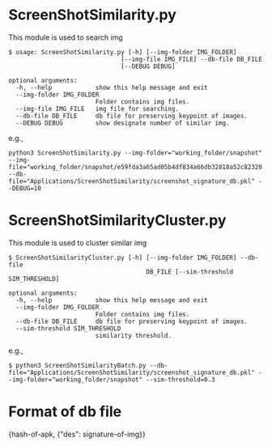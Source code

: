 # ScreenShotSimilarity.py
This module is used to search img
```commandline
$ usage: ScreenShotSimilarity.py [-h] [--img-folder IMG_FOLDER]
                               [--img-file IMG_FILE] --db-file DB_FILE
                               [--DEBUG DEBUG]

optional arguments:
  -h, --help            show this help message and exit
  --img-folder IMG_FOLDER
                        Folder contains img files.
  --img-file IMG_FILE   img file for searching.
  --db-file DB_FILE     db file for preserving keypoint of images.
  --DEBUG DEBUG         show designate number of similar img.
```
e.g.,
```commandline
python3 ScreenShotSimilarity.py --img-folder="working_folder/snapshot" --img-file="working_folder/snapshot/e59fda3a65ad05b4df834a66db32818a52c82320.png" --db-file="Applications/ScreenShotSimilarity/screenshot_signature_db.pkl" --DEBUG=10
```

# ScreenShotSimilarityCluster.py
This module is used to cluster similar img

```commandline
$ ScreenShotSimilarityCluster.py [-h] [--img-folder IMG_FOLDER] --db-file
                                      DB_FILE [--sim-threshold SIM_THRESHOLD]

optional arguments:
  -h, --help            show this help message and exit
  --img-folder IMG_FOLDER
                        Folder contains img files.
  --db-file DB_FILE     db file for preserving keypoint of images.
  --sim-threshold SIM_THRESHOLD
                        similarity threshold.
```

e.g., 
```commandline
$ python3 ScreenShotSimilarityBatch.py --db-file="Applications/ScreenShotSimilarity/screenshot_signature_db.pkl" --img-folder="working_folder/snapshot" --sim-threshold=0.3
```

# Format of db file
{hash-of-apk, {"des": signature-of-img}}